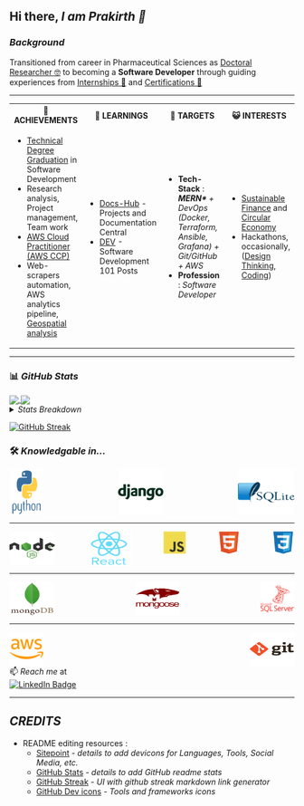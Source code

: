 ## Hi there, *I am Prakirth 👋*
### *Background*
<p> 
  Transitioned from career in Pharmaceutical Sciences as <a href="https://www.researchgate.net/profile/Prakirth-Govardhanam">Doctoral Researcher 🤓</a> to becoming a <b>Software Developer</b> through guiding experiences from <a href="https://www.linkedin.com/in/prakirth-govardhanam-3a185156/details/experience/">Internships 🧑‍</a> and <a href="https://www.credly.com/users/narayana-prakirth-govardhanam">Certifications 🧾</a>
</p>
<hr>

<table>
<th>🥇ACHIEVEMENTS</th>
<th>📖 LEARNINGS</th>
<th>🏹 TARGETS</th>
<th>😺 INTERESTS</th>
<tr>
  <td>
    <ul>
      <li><a href="https://www.linkedin.com/feed/update/urn:li:activity:7293176703865020418/">Technical Degree Graduation</a> in Software Development</li>
      <li>Research analysis, Project management, Team work</li>
      <li><a href="https://www.credly.com/badges/5df75c47-bf67-4cb8-ab85-1dd6283e51cd/public_url">AWS Cloud Practitioner (AWS CCP)</a></li>
      <li>Web-scrapers automation, AWS analytics pipeline, <a href="https://github.com/prak112/Coursera-IBM_Capstone">Geospatial analysis</a></li>
    </ul>
  </td>
   <td>
      <ul>
      <!--  <li>Django (learn) - <a href="https://github.com/prak112/cs50-webdev/tree/main/django">Projects-based learning</a></li>
        <li>Django (project) - <a href="https://github.com/prak112/DevSchool-Project">Ecommerce store</a></li>
        <li>MERN (learn) - <a href="https://github.com/prak112/fullstack-open-core">Projects-based learning</a></li>
        <li>MERN (project) - <a href="https://github.com/prak112/ICD11-SymptomChecker">ICD11-Symptom Checker</a></li> -->
        <li><a href="https://github.com/prak112/Docs-Hub/tree/main#docs-hub">Docs-Hub</a> - Projects and Documentation Central</li>
        <li><a href="https://dev.to/prakirth">DEV</a> - Software Development 101 Posts</li>
      </ul>
  </td>
  <td>
    <ul>
      <li><b>Tech-Stack</b> : <em><b>MERN*</b> + DevOps (Docker, Terraform, Ansible, Grafana) + Git/GitHub + AWS</em></li>
      <li><b>Profession</b> : <em>Software Developer</em></li>
    </ul>
  </td>
  <td>
    <ul>
      <li><a href="https://github.com/prak112/esg-profile">Sustainable Finance</a> and <a href="https://ellenmacarthurfoundation.org/topics/circular-economy-introduction/learning-pathways">Circular Economy</a></li>
      <li>Hackathons, occasionally, (<a href="https://ekipade310.sharepoint.com/sites/3TeamProjekte/Freigegebene%20Dokumente/Forms/AllItems.aspx?id=%2Fsites%2F3TeamProjekte%2FFreigegebene%20Dokumente%2F1%20Archiv%2F2021%2F30008%20%2D%20Innovate2030%20%2D%20SDG12%2FTeilnehmende%2FZertifikate%2FGeneral%2FSingle%20PDF%20General%20Certificates%2Fekipa%20Certificate%20Innovate2030%20SDG12%20Prakirth%20Govardhanam%2Epdf&parent=%2Fsites%2F3TeamProjekte%2FFreigegebene%20Dokumente%2F1%20Archiv%2F2021%2F30008%20%2D%20Innovate2030%20%2D%20SDG12%2FTeilnehmende%2FZertifikate%2FGeneral%2FSingle%20PDF%20General%20Certificates&p=true&ga=1">Design Thinking</a>, <a href="https://github.com/prak112/data4wildlife">Coding</a>)</li>
    </ul>
  </td>
</tr>
</table>

<hr>

### 📊 *GitHub Stats*

<a href="https://github.com/anuraghazra/github-readme-stats">
  <img height=200 align="center" src="https://github-readme-stats.vercel.app/api?username=prak112&theme=tokyonight&rank_icon=percentile" />
</a>
<a href="https://github.com/anuraghazra/convoychat">
  <img height=200 align="center" src="https://github-readme-stats.vercel.app/api/top-langs?username=prak112&layout=compact&langs_count=8&card_width=320&theme=merko" />
</a>

<details>
  <summary><i>Stats Breakdown</i></summary>
   <ul>
    <li> S &ensp;=&ensp; Top 1%</li>
    <li> A+ =&ensp; Top 12.5%</li> 
    <li> A &ensp;=&ensp; Top 25%</li>
    <li> A- =&ensp; Top 37.5%</li>
    <li> B+ =&ensp; Top 50%</li>
    <li> B &ensp;=&ensp; Top 62.5%</li>
    <li> B- =&ensp; Top 75%</li>
    <li> C+ =&ensp; Top 87.5%</li>
    <li> C &ensp;=&ensp; Everyone</li>
  </ul>
   This ranking scheme is based on the Japanese academic grading system, i.e., Global percentile is calculated as a weighted sum of percentiles for each statistic (number of commits, pull requests,
   issues, stars and followers), based on the cumulative distribution function of the exponential and the log-normal distributions. The implementation can be investigated from the <a href="https://github.com/anuraghazra/github-readme-stats/blob/master/src/calculateRank.js">calculation</a>. The circle around the rank shows 100 minus the global percentile.
</details>

[![GitHub Streak](https://github-readme-streak-stats.herokuapp.com?user=prak112&theme=ocean-dark&date_format=M%20j%5B%2C%20Y%5D&exclude_days=Sun%2CSat)](https://git.io/streak-stats)


### 🛠️ <i>Knowledgable in...</i>
<div style="display: flex; justify-content: space-between;">
  <img src="https://github.com/devicons/devicon/blob/master/icons/python/python-original-wordmark.svg" title="Python" alt="Python" width="60" height="80"/>
  <img src="https://github.com/devicons/devicon/blob/master/icons/django/django-plain-wordmark.svg" title="Django" alt="django" width="80" height="80"/>
  <img src="https://github.com/devicons/devicon/blob/master/icons/sqlite/sqlite-original-wordmark.svg" title="SQLite" alt="sqlite" width="100" height="80"/>
</div>
<hr>
<div style="display: flex; justify-content: space-between;">
  <img src="https://github.com/devicons/devicon/blob/master/icons/nodejs/nodejs-original-wordmark.svg" title="Nodejs" alt="nodejs" width="80" height="60"/> 
  <img src="https://github.com/devicons/devicon/blob/master/icons/react/react-original-wordmark.svg" title="React" alt="react" width="80" height="60"/>
  <img src="https://github.com/devicons/devicon/blob/master/icons/javascript/javascript-original.svg" title="JavaScript" alt="javascript" width="40" height="40"/>
  <img src="https://github.com/devicons/devicon/blob/master/icons/html5/html5-original.svg" title="HTML5" alt="HTML5" width="40" height="40"/>
  <img src="https://github.com/devicons/devicon/blob/master/icons/css3/css3-original.svg" title="CSS3" alt="CSS3" width="40" height="40"/>
</div>
<hr>
<div style="display: flex; justify-content: space-between;">
  <img src="https://github.com/devicons/devicon/blob/master/icons/mongodb/mongodb-original-wordmark.svg" title="MongoDB" alt="mongodb" width="80" height="60"/>
  <img src="https://github.com/devicons/devicon/blob/master/icons/mongoose/mongoose-original-wordmark.svg" title="Mongoose" alt="mongoose" width="80" height="60"/>
  <img src="https://github.com/devicons/devicon/blob/master/icons/microsoftsqlserver/microsoftsqlserver-plain-wordmark.svg" title="Micorsoft SQL Server"  alt="MicrosoftSQLServer" width="60" height="60"/>
</div>
<hr>
<div style="display: flex; justify-content: space-between;">
  <img src="https://github.com/devicons/devicon/blob/master/icons/amazonwebservices/amazonwebservices-plain-wordmark.svg" title="AWS" alt="AWS" width="60" height="60"/>
  <img src="https://github.com/devicons/devicon/blob/master/icons/git/git-original-wordmark.svg" title="Git" alt="Git" width="80" height="60"/>
</div>


<div>
📫 <i>Reach me</i> at <div id="badges">
    <a href="https://www.linkedin.com/in/prakirth-govardhanam/"><img src="https://img.shields.io/badge/LinkedIn-blue?style=for-the-badge&logo=linkedin&logoColor=white" alt="LinkedIn Badge"/>
      </a>
</div>

<hr>

## _CREDITS_
- README editing resources :
  - [Sitepoint](https://www.sitepoint.com/github-profile-readme/) - _details to add devicons for Languages, Tools, Social Media, etc._
  - [GitHub Stats](https://github.com/anuraghazra/github-readme-stats) - _details to add GitHub readme stats_
  - [GitHub Streak](https://github-readme-streak-stats.herokuapp.com/demo/) - _UI with github streak markdown link generator_
  - [GitHub Dev icons](https://github.com/devicons/devicon/blob/master/icons) - _Tools and frameworks icons_
